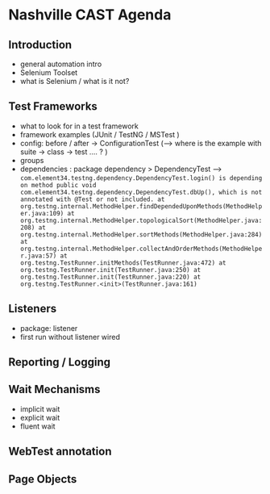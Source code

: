# Nashville CAST Agenda

## Introduction
- general automation intro 
- Selenium Toolset
- what is Selenium / what is it not? 

## Test Frameworks
- what to look for in a test framework 
- framework examples (JUnit / TestNG / MSTest )
- config: before / after  -> ConfigurationTest (--> where is the example with suite -> class -> test .... ? )
- groups 
- dependencies : package dependency > DependencyTest --> ```com.element34.testng.dependency.DependencyTest.login() is depending on method public void com.element34.testng.dependency.DependencyTest.dbUp(), which is not annotated with @Test or not included.
                                                         	at org.testng.internal.MethodHelper.findDependedUponMethods(MethodHelper.java:109)
                                                         	at org.testng.internal.MethodHelper.topologicalSort(MethodHelper.java:208)
                                                         	at org.testng.internal.MethodHelper.sortMethods(MethodHelper.java:284)
                                                         	at org.testng.internal.MethodHelper.collectAndOrderMethods(MethodHelper.java:57)
                                                         	at org.testng.TestRunner.initMethods(TestRunner.java:472)
                                                         	at org.testng.TestRunner.init(TestRunner.java:250)
                                                         	at org.testng.TestRunner.init(TestRunner.java:220)
                                                         	at org.testng.TestRunner.<init>(TestRunner.java:161)```



## Listeners
- package: listener
- first run without listener wired 
 

## Reporting / Logging 


## Wait Mechanisms 
- implicit wait 
- explicit wait 
- fluent wait 

## WebTest annotation 

## Page Objects 